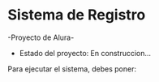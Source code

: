 <h1>Sistema de Registro</h1>

-Proyecto de Alura-

- Estado del proyecto: En construccion...

Para ejecutar el sistema, debes poner: 


